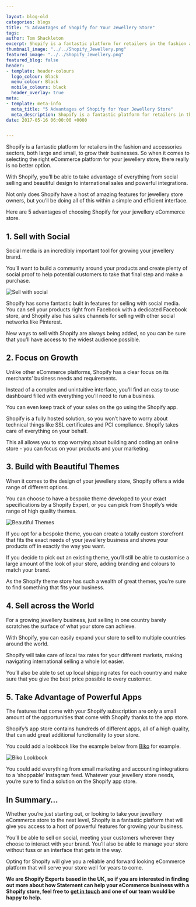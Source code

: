 ```yaml
--- 

layout: blog-old
categories: blogs
title: "5 Advantages of Shopify for Your Jewellery Store"
tags:
author: Tom Shackleton
excerpt: Shopify is a fantastic platform for retailers in the fashion and accessories sectors, both large and small, to grow their businesses. So when it comes to selecting the right eCommerce platform for your jewellery store, there really is no better option.
thumbnail_image: "../../Shopify_Jewellery.png"
featured_image: "../../Shopify_Jewellery.png"
featured_blog: false
header:
- template: header-colours
  logo_colour: Black
  menu_colour: Black
  mobile_colours: black
  header_overlay: true
meta:
- template: meta-info
  meta_title: "5 Advantages of Shopify for Your Jewellery Store"
  meta_description: Shopify is a fantastic platform for retailers in the fashion and accessories sectors, both large and small, to grow their businesses. So when it comes to selecting the right eCommerce platform for your jewellery store, there really is no better option.
date: 2017-05-16 06:00:00 +0000


--- 
```

Shopify is a fantastic platform for retailers in the fashion and accessories sectors, both large and small, to grow their businesses. So when it comes to selecting the right eCommerce platform for your jewellery store, there really is no better option.

With Shopify, you’ll be able to take advantage of everything from social selling and beautiful design to international sales and powerful integrations.

Not only does Shopify have a host of amazing features for jewellery store owners, but you’ll be doing all of this within a simple and efficient interface.

Here are 5 advantages of choosing Shopify for your jewellery eCommerce store.

  

1\. Sell with Social
--------------------

Social media is an incredibly important tool for growing your jewellery brand.

You’ll want to build a community around your products and create plenty of social proof to help potential customers to take that final step and make a purchase.

![Sell with social](../../Sell_with_social.png)  

Shopify has some fantastic built in features for selling with social media. You can sell your products right from Facebook with a dedicated Facebook store, and Shopify also has sales channels for selling with other social networks like Pinterest.

New ways to sell with Shopify are always being added, so you can be sure that you’ll have access to the widest audience possible.

  

2\. Focus on Growth
-------------------

Unlike other eCommerce platforms, Shopify has a clear focus on its merchants’ business needs and requirements.

Instead of a complex and unintuitive interface, you’ll find an easy to use dashboard filled with everything you’ll need to run a business.

You can even keep track of your sales on the go using the Shopify app.

Shopify is a fully hosted solution, so you won’t have to worry about technical things like SSL certificates and PCI compliance. Shopify takes care of everything on your behalf.

This all allows you to stop worrying about building and coding an online store - you can focus on your products and your marketing.

  

3\. Build with Beautiful Themes
-------------------------------

When it comes to the design of your jewellery store, Shopify offers a wide range of different options.

You can choose to have a bespoke theme developed to your exact specifications by a Shopify Expert, or you can pick from Shopify’s wide range of high quality themes.

![Beautiful Themes](../../Beautiful_themes(1).png)  

If you opt for a bespoke theme, you can create a totally custom storefront that fits the exact needs of your jewellery business and shows your products off in exactly the way you want.

If you decide to pick out an existing theme, you’ll still be able to customise a large amount of the look of your store, adding branding and colours to match your brand.

As the Shopify theme store has such a wealth of great themes, you’re sure to find something that fits your business.

  

4\. Sell across the World
-------------------------

For a growing jewellery business, just selling in one country barely scratches the surface of what your store can achieve.

With Shopify, you can easily expand your store to sell to multiple countries around the world.

Shopify will take care of local tax rates for your different markets, making navigating international selling a whole lot easier.

You’ll also be able to set up local shipping rates for each country and make sure that you give the best price possible to every customer.

  

5\. Take Advantage of Powerful Apps
-----------------------------------

The features that come with your Shopify subscription are only a small amount of the opportunities that come with Shopify thanks to the app store.

Shopify’s app store contains hundreds of different apps, all of a high quality, that can add great additional functionality to your store.

You could add a lookbook like the example below from [Biko](https://www.ilovebiko.com/) for example.

![Biko Lookbook](../../Biko_lookbook.png)  

You could add everything from email marketing and accounting integrations to a ‘shoppable’ Instagram feed. Whatever your jewellery store needs, you’re sure to find a solution on the Shopify app store.

  

In Summary…
-----------

Whether you’re just starting out, or looking to take your jewellery eCommerce store to the next level, Shopify is a fantastic platform that will give you access to a host of powerful features for growing your business.

You’ll be able to sell on social, meeting your customers wherever they choose to interact with your brand. You’ll also be able to manage your store without fuss or an interface that gets in the way.

Opting for Shopify will give you a reliable and forward looking eCommerce platform that will serve your store well for years to come.

**We are Shopify Experts based in the UK, so if you are interested in finding out more about how Statement can help your eCommerce business with a Shopify store, feel free to** [**get in touch**](https://www.statementagency.com/contact-us) **and one of our team would be happy to help.**
